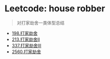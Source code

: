 # Leetcode: house robber

> 对打家劫舍一类体型总结

- [198.打家劫舍](https://leetcode.cn/problems/house-robber/description/)
- [213.打家劫舍II](https://leetcode.cn/problems/house-robber-ii/description/)
- [337.打家劫舍III](https://leetcode.cn/problems/house-robber-iii/description/)
- [2560.打家劫舍](https://leetcode.cn/problems/house-robber-iv/description/)